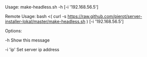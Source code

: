 Usage:              make-headless.sh -h [-i '192.168.56.5']

Remote Usage:       bash <( curl -s https://raw.github.com/pierot/server-installer-lokal/master/make-headless.sh ) [-i '192.168.56.5']

Options:
 
  -h                Show this message

  -i 'ip'           Set server ip address

